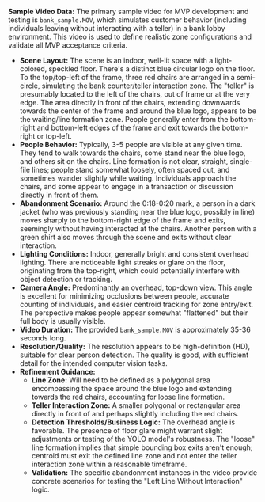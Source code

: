 **Sample Video Data:** The primary sample video for MVP development and testing is `bank_sample.MOV`, which simulates customer behavior (including individuals leaving without interacting with a teller) in a bank lobby environment. This video is used to define realistic zone configurations and validate all MVP acceptance criteria.

* **Scene Layout:** The scene is an indoor, well-lit space with a light-colored, speckled floor. There's a distinct blue circular logo on the floor. To the top/top-left of the frame, three red chairs are arranged in a semi-circle, simulating the bank counter/teller interaction zone. The "teller" is presumably located to the left of the chairs, out of frame or at the very edge. The area directly in front of the chairs, extending downwards towards the center of the frame and around the blue logo, appears to be the waiting/line formation zone. People generally enter from the bottom-right and bottom-left edges of the frame and exit towards the bottom-right or top-left.
* **People Behavior:** Typically, 3-5 people are visible at any given time. They tend to walk towards the chairs, some stand near the blue logo, and others sit on the chairs. Line formation is not clear, straight, single-file lines; people stand somewhat loosely, often spaced out, and sometimes wander slightly while waiting. Individuals approach the chairs, and some appear to engage in a transaction or discussion directly in front of them.
* **Abandonment Scenario:** Around the 0:18-0:20 mark, a person in a dark jacket (who was previously standing near the blue logo, possibly in line) moves sharply to the bottom-right edge of the frame and exits, seemingly without having interacted at the chairs. Another person with a green shirt also moves through the scene and exits without clear interaction.
* **Lighting Conditions:** Indoor, generally bright and consistent overhead lighting. There are noticeable light streaks or glare on the floor, originating from the top-right, which could potentially interfere with object detection or tracking.
* **Camera Angle:** Predominantly an overhead, top-down view. This angle is excellent for minimizing occlusions between people, accurate counting of individuals, and easier centroid tracking for zone entry/exit. The perspective makes people appear somewhat "flattened" but their full body is usually visible.
* **Video Duration:** The provided `bank_sample.MOV` is approximately 35-36 seconds long.
* **Resolution/Quality:** The resolution appears to be high-definition (HD), suitable for clear person detection. The quality is good, with sufficient detail for the intended computer vision tasks.
* **Refinement Guidance:**
    * **Line Zone:** Will need to be defined as a polygonal area encompassing the space around the blue logo and extending towards the red chairs, accounting for loose line formation.
    * **Teller Interaction Zone:** A smaller polygonal or rectangular area directly in front of and perhaps slightly including the red chairs.
    * **Detection Thresholds/Business Logic:** The overhead angle is favorable. The presence of floor glare might warrant slight adjustments or testing of the YOLO model's robustness. The "loose" line formation implies that simple bounding box exits aren't enough; centroid must exit the defined line zone and not enter the teller interaction zone within a reasonable timeframe.
    * **Validation:** The specific abandonment instances in the video provide concrete scenarios for testing the "Left Line Without Interaction" logic.